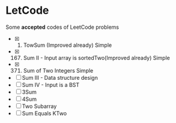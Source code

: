 LetCode
===
Some **accepted** codes of LeetCode problems
- [x] 1. TowSum (Improved already) Simple
- [x] 167. Sum II - Input array is sortedTwo(Improved already) Simple
- [x] 371. Sum of Two Integers Simple
- [ ] Sum III - Data structure design
- [ ] Sum IV - Input is a BST
- [ ] 3Sum
- [ ] 4Sum
- [ ] Two Subarray
- [ ] Sum Equals KTwo
